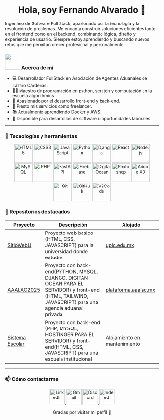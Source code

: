 <h1 align="center">Hola, soy Fernando Alvarado 👋</h1>
Ingeniero de Software Full Stack, apasionado por la tecnología y la resolución de problemas. Me encanta construir soluciones eficientes tanto en el frontend como en el backend, combinando lógica, diseño y experiencia de usuario. Siempre estoy aprendiendo y buscando nuevos retos que me permitan crecer profesional y personalmente.

### <picture><img src = "https://github.com/7oSkaaa/7oSkaaa/blob/main/Images/about_me.gif?raw=true" width = 50px></picture> Acerca de mí
- 💻 Desarrollador FullStack en Asociación de Agentes Aduanales de Lázaro Cárdenas.
- 👨‍🏫 Maestro de programación en python, scratch y computación en la escuela algorithmics
- 🚀 Apasionado por el desarrollo front-end y back-end.
- 🧩 Presto mis servicios como freelancer.
- 📚 Actualmente aprendiendo Docker y AWS.
- 📄 Disponible para desarrollos de software u oportunidades laborales

---

### 🔧 Tecnologías y herramientas

<p align="center">
  <img src="https://cdn.jsdelivr.net/gh/devicons/devicon/icons/html5/html5-original.svg" alt="HTML5" width="60" height="60"/>
  <img src="https://cdn.jsdelivr.net/gh/devicons/devicon/icons/css3/css3-original.svg" alt="CSS3" width="60" height="60"/>
  <img src="https://cdn.jsdelivr.net/gh/devicons/devicon/icons/javascript/javascript-original.svg" alt="JavaScript" width="60" height="60"/>
  <img src="https://cdn.jsdelivr.net/gh/devicons/devicon/icons/python/python-original.svg" alt="Python" width="60" height="60"/>
  <img src="https://cdn.jsdelivr.net/gh/devicons/devicon/icons/django/django-plain.svg" alt="Django" width="60" height="60"/>
  <img src="https://cdn.jsdelivr.net/gh/devicons/devicon/icons/react/react-original.svg" alt="React" width="60" height="60"/>
  <img src="https://cdn.jsdelivr.net/gh/devicons/devicon/icons/nodejs/nodejs-original.svg" alt="Node.js" width="60" height="60"/>
  <img src="https://cdn.jsdelivr.net/gh/devicons/devicon/icons/mysql/mysql-original.svg" alt="MySQL" width="60" height="60"/>
  <img src="https://cdn.jsdelivr.net/gh/devicons/devicon/icons/php/php-original.svg" alt="PHP" width="60" height="60"/>
  <img src="https://cdn.jsdelivr.net/gh/devicons/devicon/icons/fastapi/fastapi-original.svg" alt="FastAPI" width="60" height="60"/>
  <img src="https://img.shields.io/badge/Firebase-FFCA28?style=flat&logo=firebase&logoColor=black" alt="Firebase" width="60" height="60"/>
  <img src="[https://cdn-icons-png.flaticon.com/512/5968/5968705.png](https://img.shields.io/badge/DigitalOcean-0080FF?style=flat&logo=digitalocean&logoColor=white)" alt="DigitalOcean" width="60" height="60"/>
  <img src="https://cdn-icons-png.flaticon.com/512/5968/5968520.png" alt="Photoshop" width="60" height="60"/>
  <img src="https://img.shields.io/badge/Adobe_XD-FF61F6?style=flat&logo=adobe-xd&logoColor=white" alt="Adobe XD" width="60" height="60"/>
  <img src="https://cdn.jsdelivr.net/gh/devicons/devicon/icons/git/git-original.svg" alt="Git" width="60" height="60"/>
  <img src="https://cdn.jsdelivr.net/gh/devicons/devicon/icons/github/github-original.svg" alt="GitHub" width="60" height="60"/>
  <img src="https://cdn.jsdelivr.net/gh/devicons/devicon/icons/vscode/vscode-original.svg" alt="VSCode" width="60" height="60"/>
</p>

### 📂 Repositorios destacados
| Proyecto | Descripción | Alojado |
|----------|-------------|---------|
| [SitioWebU](https://github.com/FerGod/SitioWebU) | Proyecto web basico (HTML, CSS, JAVASCRIPT) para la universidad donde estudie | [uplc.edu.mx](https://uplc.edu.mx/) |
| [AAALAC2025](#) | Proyecto con back-end(PYTHON, MYSQL, DJANGO, DIGITAN OCEAN PARA EL SERVIDOR) y front-end (HTML, TAILWIND, JAVASCRIPT) para una agencia aduanal privada | [plataforma.aaalac.mx](https://plataforma.aaalac.mx/) |
| [Sistema Escolar](https://github.com/mEquihua/SitioWebUPLC) | Proyecto con back-end (PHP, MYSQL, HOSTINGER PARA EL SERVIDOR) y front-end(HTML, CSS, JAVASCRIPT) para una escuela institucional | Alojamiento en mantenimiento |
---

### 📫 Cómo contactarme
<p align="center">
  <!-- LinkedIn -->
  <a href="https://www.linkedin.com/in/alvarado-soria-fernando-9bb433246/" target="blank">
    <img src="https://user-images.githubusercontent.com/88904952/234979284-68c11d7f-1acc-4f0c-ac78-044e1037d7b0.png" alt="LinkedIn" height="50" width="50" />
  </a>
  <!-- Gmail -->
  <a href="fernan.alvarado201@gmail.com" target="blank">
    <img src="https://cdn-icons-png.flaticon.com/512/732/732200.png" alt="Gmail" height="50" width="50" />
  </a>
  <!-- Discord -->
  <a href="https://discordapp.com/users/tu-id-o-usuario" target="blank">
    <img src="https://cdn-icons-png.flaticon.com/512/2111/2111370.png" alt="Discord" height="50" width="50" />
  </a>
  <!-- Indeed -->
  <a href="https://profile.indeed.com/?hl=es_MX&co=MX&from=gnav-homepage" target="blank">
    <img src="https://cdn-icons-png.flaticon.com/512/5977/5977577.png" alt="Indeed" height="50" width="50" />
  </a>
</p>

<p align="center">Gracias por visitar mi perfil 🙌</p>

